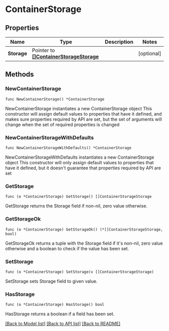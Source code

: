 # ContainerStorage

## Properties

Name | Type | Description | Notes
------------ | ------------- | ------------- | -------------
**Storage** | Pointer to [**[]ContainerStorageStorage**](ContainerStorageStorage.md) |  | [optional] 

## Methods

### NewContainerStorage

`func NewContainerStorage() *ContainerStorage`

NewContainerStorage instantiates a new ContainerStorage object
This constructor will assign default values to properties that have it defined,
and makes sure properties required by API are set, but the set of arguments
will change when the set of required properties is changed

### NewContainerStorageWithDefaults

`func NewContainerStorageWithDefaults() *ContainerStorage`

NewContainerStorageWithDefaults instantiates a new ContainerStorage object
This constructor will only assign default values to properties that have it defined,
but it doesn't guarantee that properties required by API are set

### GetStorage

`func (o *ContainerStorage) GetStorage() []ContainerStorageStorage`

GetStorage returns the Storage field if non-nil, zero value otherwise.

### GetStorageOk

`func (o *ContainerStorage) GetStorageOk() (*[]ContainerStorageStorage, bool)`

GetStorageOk returns a tuple with the Storage field if it's non-nil, zero value otherwise
and a boolean to check if the value has been set.

### SetStorage

`func (o *ContainerStorage) SetStorage(v []ContainerStorageStorage)`

SetStorage sets Storage field to given value.

### HasStorage

`func (o *ContainerStorage) HasStorage() bool`

HasStorage returns a boolean if a field has been set.


[[Back to Model list]](../README.md#documentation-for-models) [[Back to API list]](../README.md#documentation-for-api-endpoints) [[Back to README]](../README.md)


